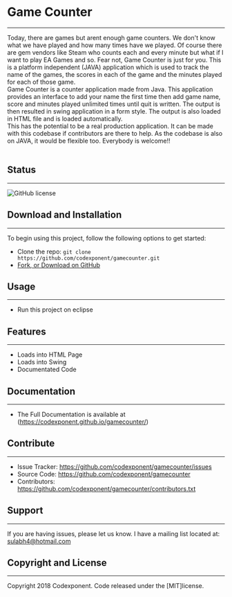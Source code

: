 # Game Counter
--------

Today, there are games but arent enough game counters. We don't know what we have played and how many times have we played. Of course there are gem vendors like Steam who counts each and every minute but what if I want to play EA Games and so. Fear not, Game Counter is just for you. This is a platform independent (JAVA) application which is used to track the name of the games, the scores in each of the game and the minutes played for each of those game. <br />
Game Counter is a counter application made from Java. This application provides an interface to add your name the first time then add game name, score and minutes played unlimited times until quit is written. The output is then resulted in swing application in a form style. The output is also loaded in HTML file and is loaded automatically. <br />
This has the potential to be a real production application. It can be made with this codebase if contributors are there to help. As the codebase is also on JAVA, it would be flexible too. Everybody is welcome!!<br /> <br />

## Status
--------

![GitHub license](https://img.shields.io/badge/license-MIT-blue.svg)

## Download and Installation
-------

To begin using this project, follow the following options to get started:
* Clone the repo: `git clone https://github.com/codexponent/gamecounter.git`
* [Fork, or Download on GitHub](https://github.com/codexponent/gamecounter)

## Usage
-------

- Run this project on eclipse

## Features
--------

- Loads into HTML Page
- Loads into Swing 
- Documentated Code

## Documentation
--------

- The Full Documentation is available at (https://codexponent.github.io/gamecounter/)

## Contribute
----------

- Issue Tracker: https://github.com/codexponent/gamecounter/issues
- Source Code: https://github.com/codexponent/gamecounter
- Contributors: https://github.com/codexponent/gamecounter/contributors.txt

## Support
-------

If you are having issues, please let us know.
I have a mailing list located at: sulabh4@hotmail.com

## Copyright and License
-------

Copyright 2018 Codexponent. Code released under the [MIT]license.

